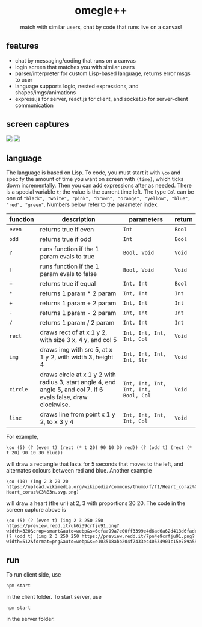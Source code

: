 <h1 align="center"> omegle++ </h1>
<p align="center">match with similar users, chat by code that runs live on a canvas!</p>

## features

* chat by messaging/coding that runs on a canvas
* login screen that matches you with similar users
* parser/interpreter for custom Lisp-based language, returns error msgs to user
* language supports logic, nested expressions, and shapes/imgs/animations
* express.js for server, react.js for client, and socket.io for server-client communication

## screen captures

<img src="https://i.imgur.com/GDsewxL.gif">
<img src="https://i.imgur.com/rwIwaTO.gif">


## language

The language is based on Lisp. To code, you must start it with ```\co``` and specify the amount of time you want on screen with ```(time)```, which ticks down incrementally. Then you can add expressions after as needed. There is a special variable ```t```; the value is the current time left. The type ```Col``` can be one of 
```"black", "white", "pink", "brown", "orange", "yellow", "blue", "red", "green"```. Numbers below refer to the parameter index.

| function  | description | parameters | return |
| ------------- | ------------- | ------------- | ------------- | 
| ```even``` | returns true if even | ```Int``` | ```Bool``` |
| ```odd``` | returns true if odd | ```Int``` | ```Bool``` |
| ```?``` | runs function if the 1 param evals to true | ```Bool, Void``` | ```Void``` |
| ```!``` | runs function if the 1 param evals to false | ```Bool, Void``` | ```Void``` |
| ```=``` | returns true if equal | ```Int, Int``` | ```Bool``` |
| ```*``` | returns 1 param * 2 param | ```Int, Int``` | ```Int``` |
| ```+``` | returns 1 param + 2 param | ```Int, Int``` | ```Int``` |
| ```-``` | returns 1 param - 2 param | ```Int, Int``` | ```Int``` |
| ```/``` | returns 1 param / 2 param | ```Int, Int``` | ```Int``` |
| ```rect``` | draws rect of at x 1 y 2, with size 3 x, 4 y, and col 5 | ```Int, Int, Int, Int, Col``` | ```Void``` |
| ```img``` | draws img with src 5, at x 1 y 2, with width 3, height 4 | ```Int, Int, Int, Int, Str``` | ```Void``` |
| ```circle``` | draws circle at x 1 y 2 with radius 3, start angle 4, end angle 5, and col 7. If 6 evals false, draw clockwise. | ```Int, Int, Int, Int, Int, Bool, Col``` | ```Void``` |
| ```line``` | draws line from point x 1 y 2, to x 3 y 4 | ```Int, Int, Int, Int, Col``` | ```Void``` |

For example,

```
\co (5) (? (even t) (rect (* t 20) 90 10 30 red)) (? (odd t) (rect (* t 20) 90 10 30 blue))
```

will draw a rectangle that lasts for 5 seconds that moves to the left, and alternates colours between red and blue. Another example

```
\co (10) (img 2 3 20 20 https://upload.wikimedia.org/wikipedia/commons/thumb/f/f1/Heart_coraz%C3%B3n.svg/1200px-Heart_coraz%C3%B3n.svg.png)
```

will draw a heart (the url) at 2, 3 with proportions 20 20. The code in the screen capture above is

```
\co (5) (? (even t) (img 2 3 250 250 https://preview.redd.it/uk6i39crfju91.png?width=320&crop=smart&auto=webp&s=6cfaa99a7e00ff3399e4d6ad6a62d413d6fadc2d)) (? (odd t) (img 2 3 250 250 https://preview.redd.it/7pn4e9crfju91.png?width=512&format=png&auto=webp&s=e103518abb204f7433ec40534901c15e789a5863))
```

## run

To run client side, use

```Batch
npm start
```

in the client folder. To start server, use

```Batch
npm start
```
in the server folder.
